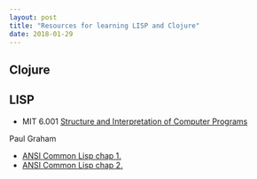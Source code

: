 ```yaml
---
layout: post
title: "Resources for learning LISP and Clojure"
date: 2018-01-29
---
```


## Clojure

## LISP

- MIT 6.001 [Structure and Interpretation of Computer Programs](https://ocw.mit.edu/courses/electrical-engineering-and-computer-science/6-001-structure-and-interpretation-of-computer-programs-spring-2005/)

Paul Graham

- [ANSI Common Lisp chap 1.](https://sep.yimg.com/ty/cdn/paulgraham/acl1.txt)
- [ANSI Common Lisp chap 2.](https://sep.yimg.com/ty/cdn/paulgraham/acl2.txt)
